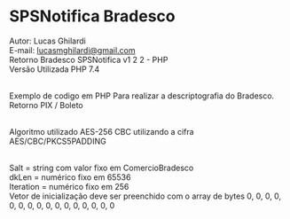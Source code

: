 # SPSNotifica Bradesco
Autor: Lucas Ghilardi<br>
E-mail: lucasmghilardi@gmail.com<br>
Retorno Bradesco SPSNotifica v1 2 2 - PHP<br>
Versão Utilizada PHP 7.4<br><br>

Exemplo de codigo em PHP Para realizar a descriptografia do Bradesco. <br>
Retorno PIX / Boleto <br><br>

Algoritmo utilizado AES-256 CBC utilizando a cifra AES/CBC/PKCS5PADDING<br><br>


Salt = string com valor fixo em ComercioBradesco<br>
dkLen = numérico fixo em 65536<br>
Iteration = numérico fixo em 256<br>
Vetor de inicialização deve ser preenchido com o array de bytes 0, 0, 0, 0, 0, 0, 0, 0, 0, 0, 0, 0, 0, 0, 0, 0



